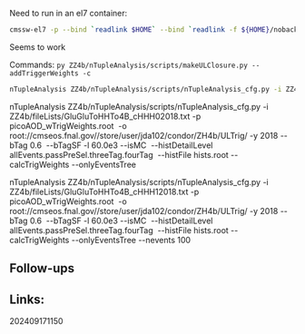 Need to run in an el7 container:

```bash
cmssw-el7 -p --bind `readlink $HOME` --bind `readlink -f ${HOME}/nobackup/` --bind /uscms_data --bind /cvmfs -- /bin/bash -l
```

Seems to work

Commands: 
``py ZZ4b/nTupleAnalysis/scripts/makeULClosure.py --addTriggerWeights -c``

```bash
nTupleAnalysis ZZ4b/nTupleAnalysis/scripts/nTupleAnalysis_cfg.py -i ZZ4b/fileLists/GluGluToHHTo4B_cHHH02018.txt -p picoAOD_wTrigWeights.root  -o root://cmseos.fnal.gov//store/user/jda102/condor/ZH4b/ULTrig/ -y 2018 --bTag 0.6  --bTagSF -l 60.0e3 --isMC  --histDetailLevel allEvents.passPreSel.threeTag.fourTag  --histFile hists.root --calcTrigWeights --onlyEventsTree
```

nTupleAnalysis ZZ4b/nTupleAnalysis/scripts/nTupleAnalysis_cfg.py -i ZZ4b/fileLists/GluGluToHHTo4B_cHHH02018.txt -p picoAOD_wTrigWeights.root  -o root://cmseos.fnal.gov//store/user/jda102/condor/ZH4b/ULTrig/ -y 2018 --bTag 0.6  --bTagSF -l 60.0e3 --isMC  --histDetailLevel allEvents.passPreSel.threeTag.fourTag  --histFile hists.root --calcTrigWeights --onlyEventsTree


nTupleAnalysis ZZ4b/nTupleAnalysis/scripts/nTupleAnalysis_cfg.py -i ZZ4b/fileLists/GluGluToHHTo4B_cHHH12018.txt -p picoAOD_wTrigWeights.root  -o root://cmseos.fnal.gov//store/user/jda102/condor/ZH4b/ULTrig/ -y 2018 --bTag 0.6  --bTagSF -l 60.0e3 --isMC  --histDetailLevel allEvents.passPreSel.threeTag.fourTag  --histFile hists.root --calcTrigWeights --onlyEventsTree --nevents 100



## Follow-ups


## Links: 



202409171150

